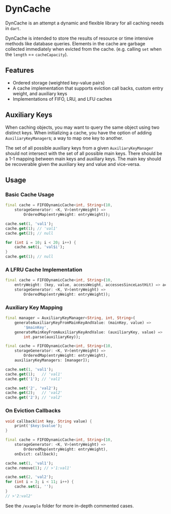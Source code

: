 # DynCache

DynCache is an attempt a dynamic and flexible library for all caching needs in `dart`.

DynCache is intended to store the results of resource or time intensive methods like database queries. 
Elements in the cache are garbage collected immediately when evicted from the cache. (e.g. calling `set`
when the `length` == `cacheCapacity`).

## Features

* Ordered storage (weighted key-value pairs)
* A cache implementation that supports eviction call backs, custom entry weight, and auxiliary keys
* Implementations of FIFO, LRU, and LFU caches

## Auxiliary Keys

When caching objects, you may want to query the same object using two distinct keys. When initializing
a cache, you have the option of adding `AuxiliaryKeyManager`s; a way to map one key to another.

The set of all possible auxiliary keys from a given `AuxiliaryKeyManager` should not intersect with
the set of all possible main keys. There should be a 1-1 mapping between main keys and auxiliary keys.
The main key should be recoverable given the auxiliary key and value and vice-versa.

## Usage

### Basic Cache Usage
```dart
final cache = FIFODynamicCache<int, String>(10,
    storageGenerator: <K, V>(entryWeight) =>
        OrderedMap(entryWeight: entryWeight));

cache.set(1, 'val1');
cache.get(1); // 'val1'
cache.get(2); // null

for (int i = 10; i < 20; i++) {
    cache.set(i, 'val$i');
}
cache.get(1); // null
```

### A LFRU Cache Implementation
```dart
final cache = FIFODynamicCache<int, String>(10,
    entryWeight: (key, value, accessWeight, accessesSinceLastHit) => accessWeight - (accessesSinceLastHit / 1000),
    storageGenerator: <K, V>(entryWeight) =>
        OrderedMap(entryWeight: entryWeight));
```

### Auxiliary Key Mapping
```dart
final manager = AuxiliaryKeyManager<String, int, String>(
    generateAuxiliaryKeyFromMainKeyAndValue: (mainKey, value) =>
        '$mainKey',
    generateMainKeyFromAuxiliaryKeyAndValue: (auxiliaryKey, value) =>
        int.parse(auxiliaryKey));

final cache = FIFODynamicCache<int, String>(10,
    storageGenerator: <K, V>(entryWeight) =>
        OrderedMap(entryWeight: entryWeight),
    auxiliaryKeyManagers: [manager]);

cache.set(1, 'val1');
cache.get(1);   // 'val1'
cache.get('1'); // 'val1'

cache.set('2', 'val2');
cache.get(2);   // 'val2'
cache.get('2'); // 'val2'
```

### On Eviction Callbacks
```dart
void callback(int key, String value) {
    print('$key:$value');
}

final cache = FIFODynamicCache<int, String>(10,
    storageGenerator: <K, V>(entryWeight) =>
        OrderedMap(entryWeight: entryWeight),
    onEvict: callback);

cache.set(1, 'val1');
cache.remove(1); // >'1:val1'

cache.set(2, 'val2');
for (int i = 3; i < 11; i++) {
    cache.set(i, '');
}
// >'2:val2'
```

See the `/example` folder for more in-depth commented cases. 

